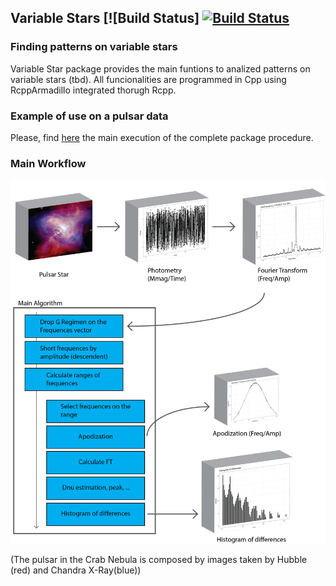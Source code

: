## Variable Stars [![Build Status] [![Build Status](https://travis-ci.org/rmaestre/variableStars.svg?branch=master)](https://travis-ci.com/rmaestre/variableStars)

### Finding patterns on variable stars

Variable Star package provides the main funtions to analized patterns on variable stars (tbd). All funcionalities are programmed in Cpp using RcppArmadillo integrated thorugh Rcpp.

###  Example of use on a pulsar data

Please, find [here](docs/Experiments.md) the main execution of the complete package procedure.

###  Main Workflow


[![Workflow](docs/figures/workflow.png)](docs/figures/workflow.png)

(The pulsar in the Crab Nebula is composed by images taken by Hubble (red) and Chandra X-Ray(blue))

